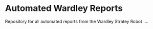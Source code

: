 # Automated Wardley Reports
Repository for all automated reports from the Wardley Stratey Robot ....
